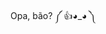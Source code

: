 Opa, bão? ༼ 👍◕_◕ ༽

<!--**CaioP3r3s/CaioP3r3s** is(☞ﾟヮﾟ)☞ a ✨ _special_ ✨ repository because its `README.md` (this file) appears on your GitHub profile.

Caio P. 
1B
